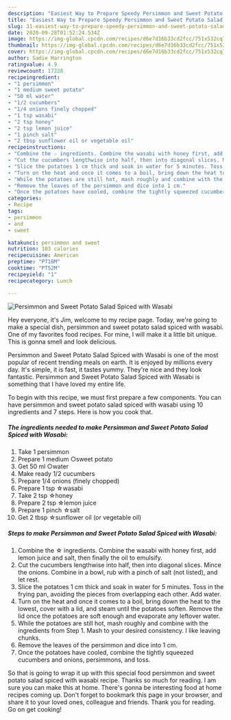 ```yaml
---
description: "Easiest Way to Prepare Speedy Persimmon and Sweet Potato Salad Spiced with Wasabi"
title: "Easiest Way to Prepare Speedy Persimmon and Sweet Potato Salad Spiced with Wasabi"
slug: 31-easiest-way-to-prepare-speedy-persimmon-and-sweet-potato-salad-spiced-with-wasabi
date: 2020-09-28T01:52:24.534Z
image: https://img-global.cpcdn.com/recipes/d6e7d16b33cd2fcc/751x532cq70/persimmon-and-sweet-potato-salad-spiced-with-wasabi-recipe-main-photo.jpg
thumbnail: https://img-global.cpcdn.com/recipes/d6e7d16b33cd2fcc/751x532cq70/persimmon-and-sweet-potato-salad-spiced-with-wasabi-recipe-main-photo.jpg
cover: https://img-global.cpcdn.com/recipes/d6e7d16b33cd2fcc/751x532cq70/persimmon-and-sweet-potato-salad-spiced-with-wasabi-recipe-main-photo.jpg
author: Sadie Harrington
ratingvalue: 4.9
reviewcount: 17228
recipeingredient:
- "1 persimmon"
- "1 medium sweet potato"
- "50 ml water"
- "1/2 cucumbers"
- "1/4 onions finely chopped"
- "1 tsp wasabi"
- "2 tsp honey"
- "2 tsp lemon juice"
- "1 pinch salt"
- "2 tbsp sunflower oil or vegetable oil"
recipeinstructions:
- "Combine the ☆ ingredients. Combine the wasabi with honey first, add lemon juice and salt, then finally the oil to emulsify."
- "Cut the cucumbers lengthwise into half, then into diagonal slices. Mince the onions. Combine in a bowl, rub with a pinch of salt (not listed), and let rest."
- "Slice the potatoes 1 cm thick and soak in water for 5 minutes. Toss in the frying pan, avoiding the pieces from overlapping each other. Add water."
- "Turn on the heat and once it comes to a boil, bring down the heat to the lowest, cover with a lid, and steam until the potatoes soften. Remove the lid once the potatoes are soft enough and evaporate any leftover water."
- "While the potatoes are still hot, mash roughly and combine with the ingredients from Step 1. Mash to your desired consistency. I like leaving chunks."
- "Remove the leaves of the persimmon and dice into 1 cm."
- "Once the potatoes have cooled, combine the tightly squeezed cucumbers and onions, persimmons, and toss."
categories:
- Recipe
tags:
- persimmon
- and
- sweet

katakunci: persimmon and sweet 
nutrition: 103 calories
recipecuisine: American
preptime: "PT18M"
cooktime: "PT52M"
recipeyield: "1"
recipecategory: Lunch

---
```



![Persimmon and Sweet Potato Salad Spiced with Wasabi](https://img-global.cpcdn.com/recipes/d6e7d16b33cd2fcc/751x532cq70/persimmon-and-sweet-potato-salad-spiced-with-wasabi-recipe-main-photo.jpg)

Hey everyone, it's Jim, welcome to my recipe page. Today, we're going to make a special dish, persimmon and sweet potato salad spiced with wasabi. One of my favorites food recipes. For mine, I will make it a little bit unique. This is gonna smell and look delicious.



Persimmon and Sweet Potato Salad Spiced with Wasabi is one of the most popular of recent trending meals on earth. It is enjoyed by millions every day. It's simple, it is fast, it tastes yummy. They're nice and they look fantastic. Persimmon and Sweet Potato Salad Spiced with Wasabi is something that I have loved my entire life.


To begin with this recipe, we must first prepare a few components. You can have persimmon and sweet potato salad spiced with wasabi using 10 ingredients and 7 steps. Here is how you cook that.

<!--inarticleads1-->

##### The ingredients needed to make Persimmon and Sweet Potato Salad Spiced with Wasabi:

1. Take 1 persimmon
1. Prepare 1 medium ○sweet potato
1. Get 50 ml ○water
1. Make ready 1/2 cucumbers
1. Prepare 1/4 onions (finely chopped)
1. Prepare 1 tsp ☆wasabi
1. Take 2 tsp ☆honey
1. Prepare 2 tsp ☆lemon juice
1. Prepare 1 pinch ☆salt
1. Get 2 tbsp ☆sunflower oil (or vegetable oil)




<!--inarticleads2-->

##### Steps to make Persimmon and Sweet Potato Salad Spiced with Wasabi:

1. Combine the ☆ ingredients. Combine the wasabi with honey first, add lemon juice and salt, then finally the oil to emulsify.
1. Cut the cucumbers lengthwise into half, then into diagonal slices. Mince the onions. Combine in a bowl, rub with a pinch of salt (not listed), and let rest.
1. Slice the potatoes 1 cm thick and soak in water for 5 minutes. Toss in the frying pan, avoiding the pieces from overlapping each other. Add water.
1. Turn on the heat and once it comes to a boil, bring down the heat to the lowest, cover with a lid, and steam until the potatoes soften. Remove the lid once the potatoes are soft enough and evaporate any leftover water.
1. While the potatoes are still hot, mash roughly and combine with the ingredients from Step 1. Mash to your desired consistency. I like leaving chunks.
1. Remove the leaves of the persimmon and dice into 1 cm.
1. Once the potatoes have cooled, combine the tightly squeezed cucumbers and onions, persimmons, and toss.




So that is going to wrap it up with this special food persimmon and sweet potato salad spiced with wasabi recipe. Thanks so much for reading. I am sure you can make this at home. There's gonna be interesting food at home recipes coming up. Don't forget to bookmark this page in your browser, and share it to your loved ones, colleague and friends. Thank you for reading. Go on get cooking!
